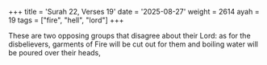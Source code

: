 +++
title = 'Surah 22, Verses 19'
date = '2025-08-27'
weight = 2614
ayah = 19
tags = ["fire", "hell", "lord"]
+++

These are two opposing groups that disagree about their Lord: as for the disbelievers, garments of Fire will be cut out for them and boiling water will be poured over their heads,